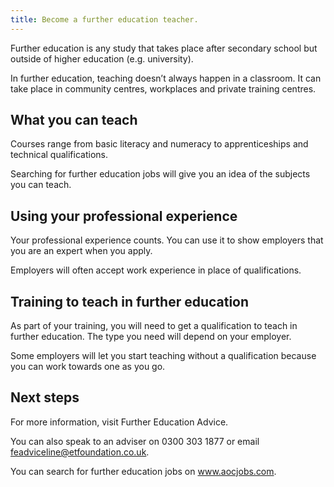 ```yaml
---
title: Become a further education teacher.
---
```

Further education is any study that takes place after secondary school but outside of higher education (e.g. university).

In further education, teaching doesn’t always happen in a classroom. It can take place in community centres, workplaces and private training centres. 


## What you can teach

Courses range from basic literacy and numeracy to apprenticeships and technical qualifications. 

Searching for further education jobs will give you an idea of the subjects you can teach.

## Using your professional experience

Your professional experience counts. You can use it to show employers that you are an expert when you apply.

Employers will often accept work experience in place of qualifications.


## Training to teach in further education

As part of your training, you will need to get a qualification to teach in further education. The type you need will depend on your employer.
 
Some employers will let you start teaching without a qualification because you can work towards one as you go.


## Next steps

For more information, visit Further Education Advice.

You can also speak to an adviser on 0300 303 1877 or email feadviceline@etfoundation.co.uk.

You can search for further education jobs on www.aocjobs.com.
